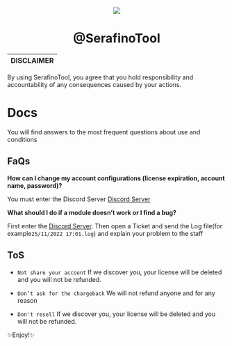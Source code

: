 <p align="center">
  <img src="https://user-images.githubusercontent.com/105589680/204018621-c21a080a-44fe-47ea-8b04-22819e333ac8.png">
</p>

<h1 align="center">@SerafinoTool</h1>

|DISCLAIMER|
|-------------------------------------------------|
By using SerafinoTool, you agree that you hold responsibility and accountability of any consequences caused by your actions.

# Docs

You will find answers to the most frequent questions about use and conditions

## FaQs

**How can I change my account configurations (license expiration, account name, password)?**

You must enter the Discord Server [Discord Server](https://dsc.gg/serafino)

**What should I do if a module doesn’t work or I find a bug?**

First enter the [Discord Server](https://dsc.gg/serafino). Then open a Ticket and send the Log file(for example`25/11/2022 17:01.log`) and explain your problem to the staff

## ToS


- `Not share your account` If we discover you, your license will be deleted and you will not be refunded.
- `Don’t ask for the chargeback` We will not refund anyone and for any reason

- `Don't resell` If we discover you, your license will be deleted and you will not be refunded.

✨Enjoy!✨
